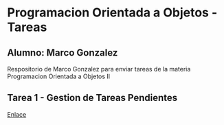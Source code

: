 ﻿# Programacion Orientada a Objetos - Tareas
## Alumno: Marco Gonzalez

Respositorio de Marco Gonzalez para enviar tareas de la materia Programacion Orientada a Objetos II

## Tarea 1 - Gestion de Tareas Pendientes
<a href="https://github.com/Marco-Gonzalez26/Programacion_Orientada_A_Objetos/tree/Semana_1_GestionTareasPendientes">Enlace</a>
